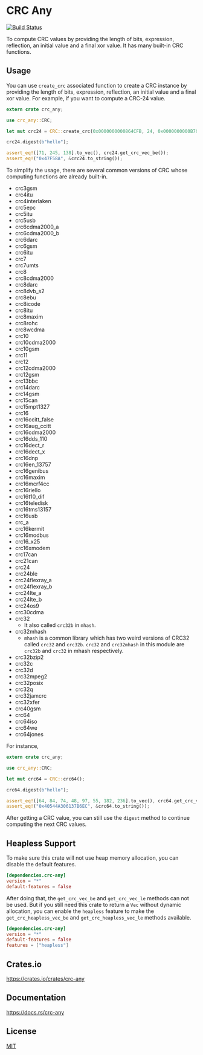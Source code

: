 CRC Any
====================

[![Build Status](https://travis-ci.org/magiclen/crc-any.svg?branch=master)](https://travis-ci.org/magiclen/crc-any)

To compute CRC values by providing the length of bits, expression, reflection, an initial value and a final xor value. It has many built-in CRC functions.

## Usage

You can use `create_crc` associated function to create a CRC instance by providing the length of bits, expression, reflection, an initial value and a final xor value. For example, if you want to compute a CRC-24 value.

```rust
extern crate crc_any;

use crc_any::CRC;

let mut crc24 = CRC::create_crc(0x0000000000864CFB, 24, 0x0000000000B704CE, 0x0000000000000000, false);

crc24.digest(b"hello");

assert_eq!([71, 245, 138].to_vec(), crc24.get_crc_vec_be());
assert_eq!("0x47F58A", &crc24.to_string());
```

To simplify the usage, there are several common versions of CRC whose computing functions are already built-in.

 * crc3gsm
 * crc4itu
 * crc4interlaken
 * crc5epc
 * crc5itu
 * crc5usb
 * crc6cdma2000_a
 * crc6cdma2000_b
 * crc6darc
 * crc6gsm
 * crc6itu
 * crc7
 * crc7umts
 * crc8
 * crc8cdma2000
 * crc8darc
 * crc8dvb_s2
 * crc8ebu
 * crc8icode
 * crc8itu
 * crc8maxim
 * crc8rohc
 * crc8wcdma
 * crc10
 * crc10cdma2000
 * crc10gsm
 * crc11
 * crc12
 * crc12cdma2000
 * crc12gsm
 * crc13bbc
 * crc14darc
 * crc14gsm
 * crc15can
 * crc15mpt1327
 * crc16
 * crc16ccitt_false
 * crc16aug_ccitt
 * crc16cdma2000
 * crc16dds_110
 * crc16dect_r
 * crc16dect_x
 * crc16dnp
 * crc16en_13757
 * crc16genibus
 * crc16maxim
 * crc16mcrf4cc
 * crc16riello
 * crc16t10_dif
 * crc16teledisk
 * crc16tms13157
 * crc16usb
 * crc_a
 * crc16kermit
 * crc16modbus
 * crc16_x25
 * crc16xmodem
 * crc17can
 * crc21can
 * crc24
 * crc24ble
 * crc24flexray_a
 * crc24flexray_b
 * crc24lte_a
 * crc24lte_b
 * crc24os9
 * crc30cdma
 * crc32
   * It also called `crc32b` in `mhash`.
 * crc32mhash
   * `mhash` is a common library which has two weird versions of CRC32 called `crc32` and `crc32b`. `crc32` and `crc32mhash` in this module are `crc32b` and `crc32` in mhash respectively.
 * crc32bzip2
 * crc32c
 * crc32d
 * crc32mpeg2
 * crc32posix
 * crc32q
 * crc32jamcrc
 * crc32xfer
 * crc40gsm
 * crc64
 * crc64iso
 * crc64we
 * crc64jones

For instance,

```rust
extern crate crc_any;

use crc_any::CRC;

let mut crc64 = CRC::crc64();

crc64.digest(b"hello");

assert_eq!([64, 84, 74, 48, 97, 55, 182, 236].to_vec(), crc64.get_crc_vec_be());
assert_eq!("0x40544A306137B6EC", &crc64.to_string());
```

After getting a CRC value, you can still use the `digest` method to continue computing the next CRC values.

## Heapless Support

To make sure this crate will not use heap memory allocation, you can disable the default features.

```toml
[dependencies.crc-any]
version = "*"
default-features = false
```

After doing that, the `get_crc_vec_be` and `get_crc_vec_le` methods can not be used. But if you still need this crate to return a `Vec` without dynamic allocation, you can enable the `heapless` feature to make the `get_crc_heapless_vec_be` and `get_crc_heapless_vec_le` methods available.

```toml
[dependencies.crc-any]
version = "*"
default-features = false
features = ["heapless"]
```

## Crates.io

https://crates.io/crates/crc-any

## Documentation

https://docs.rs/crc-any

## License

[MIT](LICENSE)
